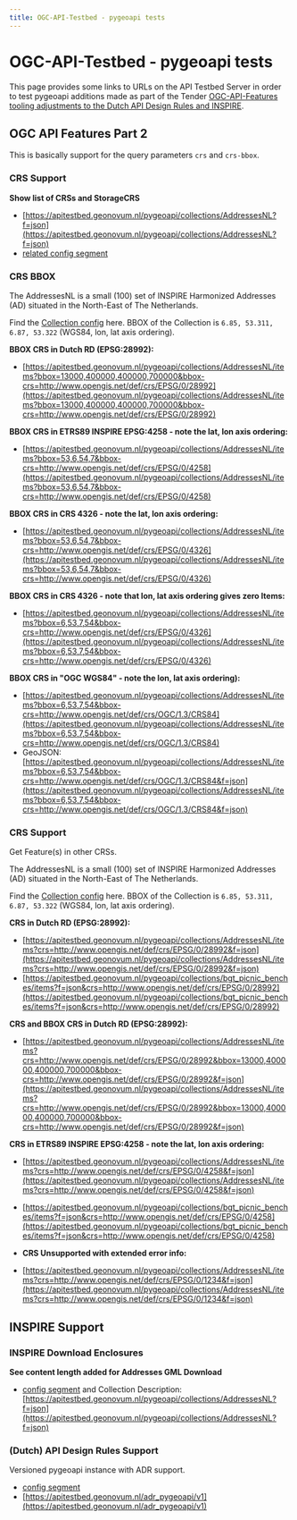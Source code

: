 ```yaml
---
title: OGC-API-Testbed - pygeoapi tests
---
```


# OGC-API-Testbed - pygeoapi tests

This page provides some links to URLs on the API Testbed Server in order to test 
pygeoapi additions made as part of the Tender [OGC-API-Features tooling adjustments to the Dutch API Design Rules and INSPIRE](https://www.geonovum.nl/themas/invitation-to-tender).

## OGC API Features Part 2
This is basically support for the query parameters `crs` and `crs-bbox`.

### CRS Support

**Show list of CRSs and StorageCRS**

* [https://apitestbed.geonovum.nl/pygeoapi/collections/AddressesNL?f=json](https://apitestbed.geonovum.nl/pygeoapi/collections/AddressesNL?f=json)
* [related config segment](https://github.com/Geonovum/ogc-api-testbed/blob/main/services/pygeoapi/local.config.yml#L144)

### CRS BBOX

The AddressesNL is a small (100) set of INSPIRE Harmonized Addresses (AD) situated in the
North-East of The Netherlands.

Find the [Collection config](https://github.com/Geonovum/ogc-api-testbed/blob/main/services/pygeoapi/local.config.yml#L57) here. 
BBOX of the Collection is `6.85, 53.311, 6.87, 53.322` (WGS84, lon, lat axis ordering). 
 
**BBOX CRS in Dutch RD (EPSG:28992):**

* [https://apitestbed.geonovum.nl/pygeoapi/collections/AddressesNL/items?bbox=13000,400000,400000,700000&bbox-crs=http://www.opengis.net/def/crs/EPSG/0/28992](https://apitestbed.geonovum.nl/pygeoapi/collections/AddressesNL/items?bbox=13000,400000,400000,700000&bbox-crs=http://www.opengis.net/def/crs/EPSG/0/28992)

**BBOX CRS in ETRS89 INSPIRE EPSG:4258 - note the lat, lon axis ordering:**

* [https://apitestbed.geonovum.nl/pygeoapi/collections/AddressesNL/items?bbox=53,6,54,7&bbox-crs=http://www.opengis.net/def/crs/EPSG/0/4258](https://apitestbed.geonovum.nl/pygeoapi/collections/AddressesNL/items?bbox=53,6,54,7&bbox-crs=http://www.opengis.net/def/crs/EPSG/0/4258)

**BBOX CRS in CRS 4326 - note the lat, lon axis ordering:**

* [https://apitestbed.geonovum.nl/pygeoapi/collections/AddressesNL/items?bbox=53,6,54,7&bbox-crs=http://www.opengis.net/def/crs/EPSG/0/4326](https://apitestbed.geonovum.nl/pygeoapi/collections/AddressesNL/items?bbox=53,6,54,7&bbox-crs=http://www.opengis.net/def/crs/EPSG/0/4326)

**BBOX CRS in CRS 4326 - note that lon, lat axis ordering gives zero Items:**
  
* [https://apitestbed.geonovum.nl/pygeoapi/collections/AddressesNL/items?bbox=6,53,7,54&bbox-crs=http://www.opengis.net/def/crs/EPSG/0/4326](https://apitestbed.geonovum.nl/pygeoapi/collections/AddressesNL/items?bbox=6,53,7,54&bbox-crs=http://www.opengis.net/def/crs/EPSG/0/4326)

**BBOX CRS in "OGC WGS84" - note the lon, lat axis ordering):**

* [https://apitestbed.geonovum.nl/pygeoapi/collections/AddressesNL/items?bbox=6,53,7,54&bbox-crs=http://www.opengis.net/def/crs/OGC/1.3/CRS84](https://apitestbed.geonovum.nl/pygeoapi/collections/AddressesNL/items?bbox=6,53,7,54&bbox-crs=http://www.opengis.net/def/crs/OGC/1.3/CRS84)
* GeoJSON: [https://apitestbed.geonovum.nl/pygeoapi/collections/AddressesNL/items?bbox=6,53,7,54&bbox-crs=http://www.opengis.net/def/crs/OGC/1.3/CRS84&f=json](https://apitestbed.geonovum.nl/pygeoapi/collections/AddressesNL/items?bbox=6,53,7,54&bbox-crs=http://www.opengis.net/def/crs/OGC/1.3/CRS84&f=json)

### CRS Support

Get Feature(s) in other CRSs.

The AddressesNL is a small (100) set of INSPIRE Harmonized Addresses (AD) situated in the
North-East of The Netherlands.

Find the [Collection config](https://github.com/Geonovum/ogc-api-testbed/blob/main/services/pygeoapi/local.config.yml#L57) here. 
BBOX of the Collection is `6.85, 53.311, 6.87, 53.322` (WGS84, lon, lat axis ordering). 

**CRS in Dutch RD (EPSG:28992):**

* [https://apitestbed.geonovum.nl/pygeoapi/collections/AddressesNL/items?crs=http://www.opengis.net/def/crs/EPSG/0/28992&f=json](https://apitestbed.geonovum.nl/pygeoapi/collections/AddressesNL/items?crs=http://www.opengis.net/def/crs/EPSG/0/28992&f=json)
* [https://apitestbed.geonovum.nl/pygeoapi/collections/bgt_picnic_benches/items?f=json&crs=http://www.opengis.net/def/crs/EPSG/0/28992](https://apitestbed.geonovum.nl/pygeoapi/collections/bgt_picnic_benches/items?f=json&crs=http://www.opengis.net/def/crs/EPSG/0/28992)

**CRS and BBOX CRS in Dutch RD (EPSG:28992):**

* [https://apitestbed.geonovum.nl/pygeoapi/collections/AddressesNL/items?crs=http://www.opengis.net/def/crs/EPSG/0/28992&bbox=13000,400000,400000,700000&bbox-crs=http://www.opengis.net/def/crs/EPSG/0/28992&f=json](https://apitestbed.geonovum.nl/pygeoapi/collections/AddressesNL/items?crs=http://www.opengis.net/def/crs/EPSG/0/28992&bbox=13000,400000,400000,700000&bbox-crs=http://www.opengis.net/def/crs/EPSG/0/28992&f=json)

**CRS in ETRS89 INSPIRE EPSG:4258 - note the lat, lon axis ordering:**

* [https://apitestbed.geonovum.nl/pygeoapi/collections/AddressesNL/items?crs=http://www.opengis.net/def/crs/EPSG/0/4258&f=json](https://apitestbed.geonovum.nl/pygeoapi/collections/AddressesNL/items?crs=http://www.opengis.net/def/crs/EPSG/0/4258&f=json)
* [https://apitestbed.geonovum.nl/pygeoapi/collections/bgt_picnic_benches/items?f=json&crs=http://www.opengis.net/def/crs/EPSG/0/4258](https://apitestbed.geonovum.nl/pygeoapi/collections/bgt_picnic_benches/items?f=json&crs=http://www.opengis.net/def/crs/EPSG/0/4258)

* **CRS Unsupported with extended error info:**

* [https://apitestbed.geonovum.nl/pygeoapi/collections/AddressesNL/items?crs=http://www.opengis.net/def/crs/EPSG/0/1234&f=json](https://apitestbed.geonovum.nl/pygeoapi/collections/AddressesNL/items?crs=http://www.opengis.net/def/crs/EPSG/0/1234&f=json)

## INSPIRE Support

### INSPIRE Download Enclosures

**See content length added for Addresses GML Download**

* [config segment](https://github.com/Geonovum/ogc-api-testbed/blob/main/services/pygeoapi/local.config.yml#L144) and Collection Description: [https://apitestbed.geonovum.nl/pygeoapi/collections/AddressesNL?f=json](https://apitestbed.geonovum.nl/pygeoapi/collections/AddressesNL?f=json) 

### (Dutch) API Design Rules Support
 
Versioned pygeoapi instance with ADR support.

* [config segment](https://github.com/Geonovum/ogc-api-testbed/blob/main/services/pygeoapi/local.config.adr.yml#L18)
* [https://apitestbed.geonovum.nl/adr_pygeoapi/v1](https://apitestbed.geonovum.nl/adr_pygeoapi/v1)

